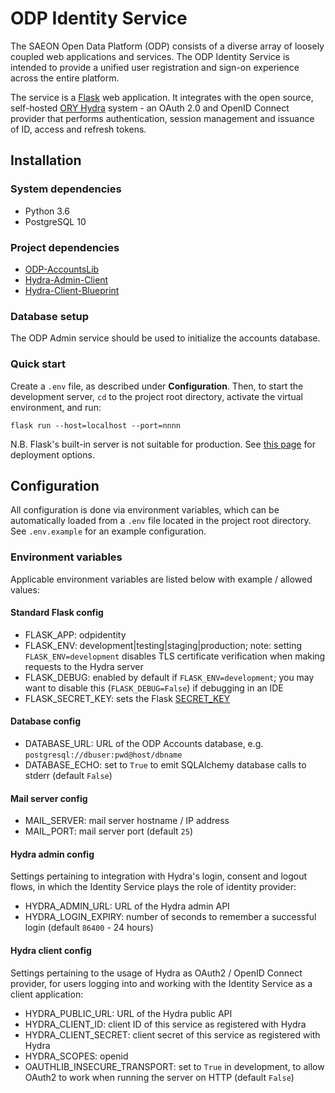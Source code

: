 # ODP Identity Service

The SAEON Open Data Platform (ODP) consists of a diverse array of loosely coupled web applications and services.
The ODP Identity Service is intended to provide a unified user registration and sign-on experience across the
entire platform.

The service is a [Flask](https://palletsprojects.com/p/flask/) web application. It integrates with the open
source, self-hosted [ORY Hydra](https://www.ory.sh/docs/hydra/) system - an OAuth 2.0 and OpenID Connect
provider that performs authentication, session management and issuance of ID, access and refresh tokens.

## Installation

### System dependencies

* Python 3.6
* PostgreSQL 10

### Project dependencies

* [ODP-AccountsLib](https://github.com/SAEONData/ODP-AccountsLib)
* [Hydra-Admin-Client](https://github.com/SAEONData/Hydra-Admin-Client)
* [Hydra-Client-Blueprint](https://github.com/SAEONData/Hydra-Client-Blueprint)

### Database setup

The ODP Admin service should be used to initialize the accounts database.

### Quick start

Create a `.env` file, as described under **Configuration**. Then, to start the development server,
`cd` to the project root directory, activate the virtual environment, and run:

    flask run --host=localhost --port=nnnn

N.B. Flask's built-in server is not suitable for production. See [this page](https://flask.palletsprojects.com/en/1.1.x/deploying/)
for deployment options.

## Configuration

All configuration is done via environment variables, which can be automatically loaded from a `.env`
file located in the project root directory. See `.env.example` for an example configuration.

### Environment variables

Applicable environment variables are listed below with example / allowed values:

#### Standard Flask config

* FLASK_APP: odpidentity
* FLASK_ENV: development|testing|staging|production; note: setting `FLASK_ENV=development` disables TLS
    certificate verification when making requests to the Hydra server
* FLASK_DEBUG: enabled by default if `FLASK_ENV=development`; you may want to disable this (`FLASK_DEBUG=False`)
    if debugging in an IDE
* FLASK_SECRET_KEY: sets the Flask [SECRET_KEY](https://flask.palletsprojects.com/en/1.1.x/config/#SECRET_KEY)

#### Database config

* DATABASE_URL: URL of the ODP Accounts database, e.g. `postgresql://dbuser:pwd@host/dbname`
* DATABASE_ECHO: set to `True` to emit SQLAlchemy database calls to stderr (default `False`)

#### Mail server config

* MAIL_SERVER: mail server hostname / IP address
* MAIL_PORT: mail server port (default `25`)

#### Hydra admin config

Settings pertaining to integration with Hydra's login, consent and logout flows, in which the Identity Service
plays the role of identity provider:

* HYDRA_ADMIN_URL: URL of the Hydra admin API
* HYDRA_LOGIN_EXPIRY: number of seconds to remember a successful login (default `86400` - 24 hours)

#### Hydra client config

Settings pertaining to the usage of Hydra as OAuth2 / OpenID Connect provider, for users logging into and working
with the Identity Service as a client application:

* HYDRA_PUBLIC_URL: URL of the Hydra public API
* HYDRA_CLIENT_ID: client ID of this service as registered with Hydra
* HYDRA_CLIENT_SECRET: client secret of this service as registered with Hydra
* HYDRA_SCOPES: openid
* OAUTHLIB_INSECURE_TRANSPORT: set to `True` in development, to allow OAuth2 to work when running the server on HTTP (default `False`)

